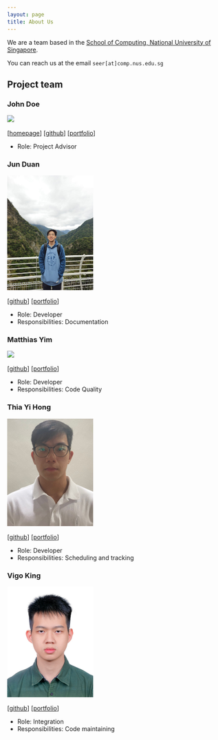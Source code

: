 ```yaml
---
layout: page
title: About Us
---
```


We are a team based in the [School of Computing, National University of Singapore](https://www.comp.nus.edu.sg).

You can reach us at the email `seer[at]comp.nus.edu.sg`

## Project team

### John Doe

<img src="images/johndoe.png" width="200px">

[[homepage](http://www.comp.nus.edu.sg/~damithch)]
[[github](https://github.com/johndoe)]
[[portfolio](team/johndoe.md)]

* Role: Project Advisor

### Jun Duan

<img src="images/owjd03.png" width="200px">

[[github](http://github.com/owjd03)]
[[portfolio](team/johndoe.md)]

* Role: Developer
* Responsibilities: Documentation

### Matthias Yim

<img src="images/matthias890.png" width="200px">

[[github](http://github.com/matthias890)] [[portfolio](team/johndoe.md)]

* Role: Developer
* Responsibilities: Code Quality

### Thia Yi Hong

<img src="images/yhthia.png" width="200px">

[[github](http://github.com/yhthia)]
[[portfolio](team/johndoe.md)]

* Role: Developer
* Responsibilities: Scheduling and tracking

### Vigo King

<img src="images/vrospix.png" width="200px">

[[github](http://github.com/vrospix)]
[[portfolio](team/johndoe.md)]

* Role: Integration
* Responsibilities: Code maintaining

